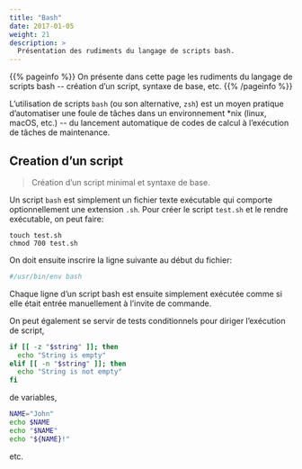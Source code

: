 ```yaml
---
title: "Bash"
date: 2017-01-05
weight: 21
description: >
  Présentation des rudiments du langage de scripts bash.
---
```


{{% pageinfo %}}
On présente dans cette page les rudiments du langage de scripts bash -- création d’un script, syntaxe de base, etc.
{{% /pageinfo %}}

L’utilisation de scripts `bash` (ou son alternative, `zsh`) est un moyen pratique d’automatiser une foule de tâches dans un environnement *nix (linux, macOS, etc.) -- du lancement automatique de codes de calcul à l’exécution de tâches de maintenance.

## Creation d’un script

> Création d’un script minimal et syntaxe de base.

Un script `bash` est simplement un fichier texte exécutable qui comporte optionnellement une extension `.sh`. Pour créer le script `test.sh` et le rendre exécutable, on peut faire:

```shell
touch test.sh
chmod 700 test.sh
```

On doit ensuite inscrire la ligne suivante au début du fichier:

```bash
#/usr/bin/env bash
```

Chaque ligne d’un script bash est ensuite simplement exécutée comme si elle était entrée manuellement à l’invite de commande.

On peut également se servir de tests conditionnels pour diriger l’exécution de script,

```bash
if [[ -z "$string" ]]; then
  echo "String is empty"
elif [[ -n "$string" ]]; then
  echo "String is not empty"
fi
```

de variables,

```bash
NAME="John"
echo $NAME
echo "$NAME"
echo "${NAME}!"
```

etc.
